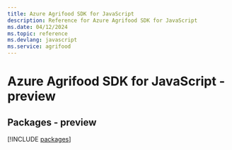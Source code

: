 ```yaml
---
title: Azure Agrifood SDK for JavaScript
description: Reference for Azure Agrifood SDK for JavaScript
ms.date: 04/12/2024
ms.topic: reference
ms.devlang: javascript
ms.service: agrifood
---
```

# Azure Agrifood SDK for JavaScript - preview
## Packages - preview
[!INCLUDE [packages](agrifood-index.md)]